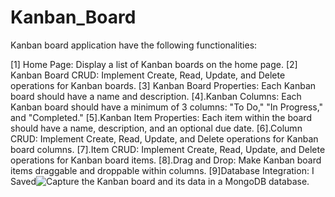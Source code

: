 # Kanban_Board
Kanban board application  have the following functionalities:

[1] Home Page: Display a list of Kanban boards on the home page.
[2] Kanban Board CRUD: Implement Create, Read, Update, and Delete operations for Kanban boards.
[3] Kanban Board Properties: Each Kanban board should have a name and description.
[4].Kanban Columns: Each Kanban board should have a minimum of 3 columns: "To Do," "In Progress," and "Completed."
[5].Kanban Item Properties: Each item within the board should have a name, description, and an optional due date.
[6].Column CRUD: Implement Create, Read, Update, and Delete operations for Kanban board columns.
[7].Item CRUD: Implement Create, Read, Update, and Delete operations for Kanban board items.
[8].Drag and Drop: Make Kanban board items draggable and droppable within columns.
[9]Database Integration: I Saved![Capture](https://github.com/360priyanshusingh/Kanban_Board/assets/104250362/46056cce-129e-4fcf-8932-7e71a95aa497)
 the Kanban board and its data in a MongoDB database.
